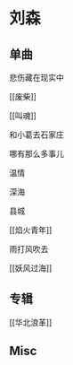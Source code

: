 # 刘森




## 单曲

悲伤藏在现实中


[[废柴]]

[[叫魂]]

和小葛去石家庄

哪有那么多事儿

温情

深海

县城

[[焰火青年]]

雨打风吹去

[[妖风过海]]

## 专辑


[[华北浪革]]

## Misc

